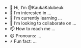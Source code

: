 - 👋 Hi, I’m @KaukaKalubeuk
- 👀 I’m interested in ...
- 🌱 I’m currently learning ...
- 💞️ I’m looking to collaborate on ...
- 📫 How to reach me ...
- 😄 Pronouns: ...
- ⚡ Fun fact: ...

<!---
KaukaKalubeuk/KaukaKalubeuk is a ✨ special ✨ repository because its `README.md` (this file) appears on your GitHub profile.
You can click the Preview link to take a look at your changes.
--->
